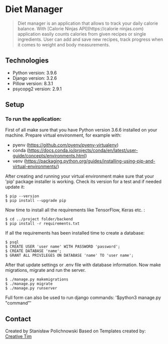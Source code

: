 # Diet Manager

> Diet manager is an application that allows to track your daily calorie balance. With [Calorie Ninjas API](https://calorie ninjas.com) application easily counts calories from given recipes or single ingredients. User can add and save new recipes, track progress when it comes to weight and body measurements.

## Technologies

- Python version: 3.9.6
- Django version: 3.2.6
- Pillow version: 8.3.1
- psycopg2 version: 2.9.1

## Setup

### To run the application:

First of all make sure that you have Python version 3.6.6 installed on your machine.
Prepare virtual environment, for example with:

- pyenv (https://github.com/pyenv/pyenv-virtualenv)
- conda (https://docs.conda.io/projects/conda/en/latest/user-guide/concepts/environments.html)
- venv (https://packaging.python.org/guides/installing-using-pip-and-virtual-environments/)

After creating and running your virtual environment make sure that your 'pip' package installer is working. Check its version for a test and if needed update it:

```
$ pip --version
$ pip install --upgrade pip
```

Now time to install all the requirements like TensorFlow, Keras etc. :

```
$ cd ../project folder/backend
$ pip install -r requirements.txt
```

If all the requirements has been installed time to create a database:

```
$ psql
$ CREATE USER 'user name' WITH PASSWORD 'password';
$ CREATE DATABASE 'name';
$ GRANT ALL PRIVILEGES ON DATABASE 'name' TO 'user name';
```

After that update settings or .env file with database information.
Now make migrations, migrate and run the server.

```
$ ./manage.py makemigrations
$ ./manage.py migrate
$ ./manage.py runserver
```
Full form can also be used to run django commands: '$python3 manage.py "command"'

## Contact

Created by Stanisław Polichnowski
Based on Templates created by: [Creative Tim](https://www.creative-tim.com)
